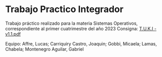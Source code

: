 # Trabajo Practico Integrador
Trabajo práctico realizado para la materia Sistemas Operativos, correspondiente al primer cuatrimestre del año 2023
Consigna: [T.U.K.I - v1.1.pdf](https://github.com/Chabelamas/Sistemas-Operativos-2023/files/12264793/T.U.K.I.-.v1.1.pdf)

Equipo: Affre, Lucas; Carriquiry Castro, Joaquin; Gobbi, Micaela; Lamas, Chabela; Montenegro Aguilar, Gabriel 
